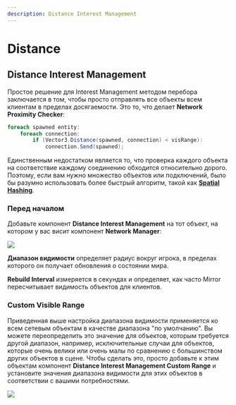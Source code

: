 ```yaml
---
description: Distance Interest Management
---
```


# Distance

## Distance Interest Management

Простое решение для Interest Management методом перебора заключается в том, чтобы просто отправлять все объекты всем клиентам в пределах досягаемости. Это то, что делает **Network Proximity Checker**:

```csharp
foreach spawned entity:
    foreach connection:
        if (Vector3.Distance(spawned, connection) < visRange):
            connection.Send(spawned);
```

Единственным недостатком является то, что проверка каждого объекта на соответствие каждому соединению обходится относительно дорого. Поэтому, если вам нужно множество объектов или подключений, было бы разумно использовать более быстрый алгоритм, такой как [**Spatial Hashing**](spatial-hashing.md).

### Перед началом

Добавьте компонент **Distance Interest Management** на тот объект, на котором у вас висит компонент **Network Manager**:

![](<../../.gitbook/assets/image (97).png>)

**Диапазон видимости** определяет радиус вокруг игрока, в пределах которого он получает обновления о состоянии мира.

**Rebuild Interval** измеряется в секундах и определяет, как часто Mirror пересчитывает видимость объектов для клиентов.

### Custom Visible Range

Приведенная выше настройка диапазона видимости применяется ко всем сетевым объектам в качестве диапазона "по умолчанию". Вы можете переопределить это значение для объектов, которым требуется другой диапазон, например, исключительные случаи для объектов, которые очень велики или очень малы по сравнению с большинством других объектов в сцене. Чтобы сделать это, просто добавьте к этим объектам компонент **Distance Interest Management Custom Range** и установите значения диапазона видимости для этих объектов в соответствии с вашими потребностями.

![](<../../.gitbook/assets/image (66).png>)
